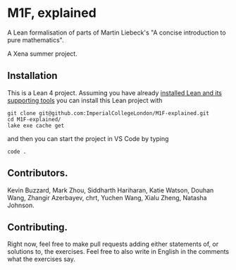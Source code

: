 # M1F, explained

A Lean formalisation of parts of Martin Liebeck's "A concise introduction to pure mathematics".

A Xena summer project.

## Installation

This is a Lean 4 project. Assuming you have already [installed Lean and its supporting tools](https://leanprover-community.github.io/get_started.html#regular-install) you can install this Lean project with

```
git clone git@github.com:ImperialCollegeLondon/M1F-explained.git
cd M1F-explained/
lake exe cache get
```

and then you can start the project in VS Code by typing
```
code .
```

## Contributors.

Kevin Buzzard, Mark Zhou, Siddharth Hariharan, Katie Watson, Douhan Wang, Zhangir Azerbayev, chrt, Yuchen Wang, Xialu Zheng, Natasha Johnson.

## Contributing.

Right now, feel free to make pull requests adding either statements of, or solutions to, the exercises. Feel free to also write in English in the comments what the exercises say.

